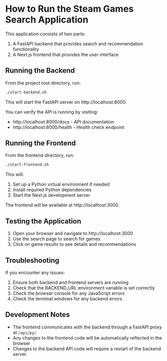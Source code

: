 # How to Run the Steam Games Search Application

This application consists of two parts:
1. A FastAPI backend that provides search and recommendation functionality
2. A Next.js frontend that provides the user interface

## Running the Backend

From the project root directory, run:

```bash
./start-backend.sh
```

This will start the FastAPI server on http://localhost:8000.

You can verify the API is running by visiting:
- http://localhost:8000/docs - API documentation
- http://localhost:8000/health - Health check endpoint

## Running the Frontend

From the frontend directory, run:

```bash
./start-frontend.sh
```

This will:
1. Set up a Python virtual environment if needed
2. Install required Python dependencies
3. Start the Next.js development server

The frontend will be available at http://localhost:3000.

## Testing the Application

1. Open your browser and navigate to http://localhost:3000
2. Use the search page to search for games
3. Click on game results to see details and recommendations

## Troubleshooting

If you encounter any issues:

1. Ensure both backend and frontend servers are running
2. Check that the BACKEND_URL environment variable is set correctly
3. Check the browser console for any JavaScript errors
4. Check the terminal windows for any backend errors

## Development Notes

- The frontend communicates with the backend through a FastAPI proxy at `/api/py/`
- Any changes to the frontend code will be automatically reflected in the browser
- Changes to the backend API code will require a restart of the backend server 
